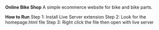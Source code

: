 **Online Bike Shop**
A simple ecommerce website for bike and bike parts.

**How to Run**
Step 1: Install Live Server extension
Step 2: Look for the homepage.html file
Step 3: Right click the file then open with live server
